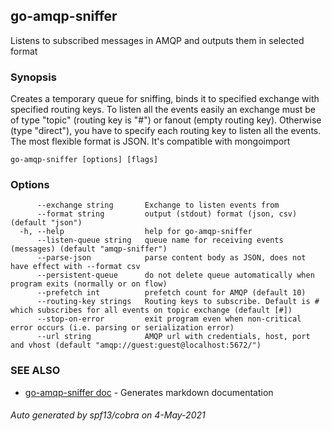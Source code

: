 ## go-amqp-sniffer

Listens to subscribed messages in AMQP and outputs them in selected format

### Synopsis

Creates a temporary queue for sniffing, binds it to specified exchange with specified routing keys.
To listen all the events easily an exchange must be of type "topic" (routing key is "#") or fanout (empty routing key).
Otherwise (type "direct"), you have to specify each routing key to listen all the events.
The most flexible format is JSON. It's compatible with mongoimport

```
go-amqp-sniffer [options] [flags]
```

### Options

```
      --exchange string       Exchange to listen events from
      --format string         output (stdout) format (json, csv) (default "json")
  -h, --help                  help for go-amqp-sniffer
      --listen-queue string   queue name for receiving events (messages) (default "amqp-sniffer")
      --parse-json            parse content body as JSON, does not have effect with --format csv
      --persistent-queue      do not delete queue automatically when program exits (normally or on flow)
      --prefetch int          prefetch count for AMQP (default 10)
      --routing-key strings   Routing keys to subscribe. Default is # which subscribes for all events on topic exchange (default [#])
      --stop-on-error         exit program even when non-critical error occurs (i.e. parsing or serialization error)
      --url string            AMQP url with credentials, host, port and vhost (default "amqp://guest:guest@localhost:5672/")
```

### SEE ALSO

* [go-amqp-sniffer doc](go-amqp-sniffer_doc.md)	 - Generates markdown documentation

###### Auto generated by spf13/cobra on 4-May-2021
